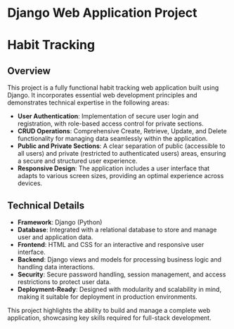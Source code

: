 # Django Web Application Project
# Habit Tracking

## Overview  
This project is a fully functional habit tracking web application built using Django. It incorporates essential web development principles and demonstrates technical expertise in the following areas:  

- **User Authentication**: Implementation of secure user login and registration, with role-based access control for private sections.  
- **CRUD Operations**: Comprehensive Create, Retrieve, Update, and Delete functionality for managing data seamlessly within the application.  
- **Public and Private Sections**: A clear separation of public (accessible to all users) and private (restricted to authenticated users) areas, ensuring a secure and structured user experience.  
- **Responsive Design**: The application includes a user interface that adapts to various screen sizes, providing an optimal experience across devices.  

## Technical Details  
- **Framework**: Django (Python)  
- **Database**: Integrated with a relational database to store and manage user and application data.  
- **Frontend**: HTML and CSS for an interactive and responsive user interface.  
- **Backend**: Django views and models for processing business logic and handling data interactions.  
- **Security**: Secure password handling, session management, and access restrictions to protect user data.  
- **Deployment-Ready**: Designed with modularity and scalability in mind, making it suitable for deployment in production environments.  

This project highlights the ability to build and manage a complete web application, showcasing key skills required for full-stack development.
